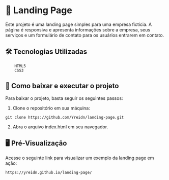 # 🚀 Landing Page

Este projeto é uma landing page simples para uma empresa fictícia. A página é responsiva e apresenta informações sobre a empresa, seus serviços e um formulário de contato para os usuários entrarem em contato.

## 🛠️ Tecnologias Utilizadas

```
    HTML5
    CSS3
```

## 📁 Como baixar e executar o projeto

Para baixar o projeto, basta seguir os seguintes passos:

1. Clone o repositório em sua máquina:

```
git clone https://github.com/Yreidn/landing-page.git
```

2. Abra o arquivo index.html em seu navegador.

## 🖥️ Pré-Visualização

Acesse o seguinte link para visualizar um exemplo da landing page em ação:

```
https://yreidn.github.io/landing-page/
```
